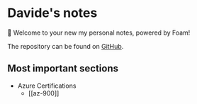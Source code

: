 # Davide's notes

👋 Welcome to your new my personal notes, powered by Foam!

The repository can be found on [GitHub](https://github.com/bellons91/personal-notes).

## Most important sections

- Azure Certifications
  - [[az-900]]
